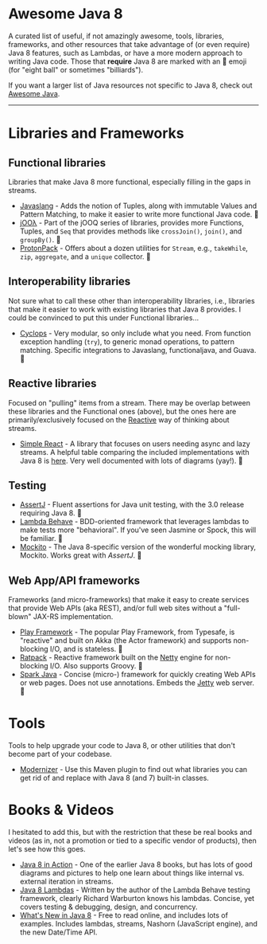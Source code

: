 # Awesome Java 8

A curated list of useful, if not amazingly awesome, tools, libraries, frameworks, and other resources that take advantage of (or even require) Java 8 features, such as Lambdas, or have a more modern approach to writing Java code. Those that **require** Java 8 are marked with an :8ball: emoji (for "eight ball" or sometimes "billiards").

If you want a larger list of Java resources not specific to Java 8, check out [Awesome Java](https://github.com/akullpp/awesome-java).

----

# Libraries and Frameworks

## Functional libraries

Libraries that make Java 8 more functional, especially filling in the gaps in streams.

* [Javaslang](http://javaslang.com/) - Adds the notion of Tuples, along with immutable Values and Pattern Matching, to make it easier to write more functional Java code. :8ball:
* [jOOλ](https://github.com/jOOQ/jOOL) - Part of the jOOQ series of libraries, provides more Functions, Tuples, and `Seq` that provides methods like `crossJoin()`, `join()`, and `groupBy()`. :8ball:
* [ProtonPack](https://github.com/poetix/protonpack) - Offers about a dozen utilities for `Stream`, e.g., `takeWhile`, `zip`, `aggregate`, and a `unique` collector. :8ball: 

## Interoperability libraries

Not sure what to call these other than interoperability libraries, i.e., libraries that make it easier to work with existing libraries that Java 8 provides. I could be convinced to put this under Functional libraries...

* [Cyclops](https://github.com/aol/cyclops) - Very modular, so only include what you need. From function exception handling (`try`), to generic monad operations, to pattern matching. Specific integrations to Javaslang, functionaljava, and Guava. :8ball:

## Reactive libraries

Focused on "pulling" items from a stream. There may be overlap between these libraries and the Functional ones (above), but the ones here are primarily/exclusively focused on the [Reactive](http://www.reactive-streams.org/) way of thinking about streams.

* [Simple React](https://github.com/aol/simple-react) - A library that focuses on users needing async and lazy streams. A helpful table comparing the included implementations with Java 8 is [here](https://github.com/aol/simple-react#stream-type-overview). Very well documented with lots of diagrams (yay!). :8ball:

## Testing

* [AssertJ](http://joel-costigliola.github.io/assertj/index.html) - Fluent assertions for Java unit testing, with the 3.0 release requiring Java 8. :8ball:
* [Lambda Behave](http://richardwarburton.github.io/lambda-behave/) - BDD-oriented framework that leverages lambdas to make tests more "behavioral". If you've seen Jasmine or Spock, this will be familiar. :8ball:
* [Mockito](https://github.com/szpak/mockito-java8) - The Java 8-specific version of the wonderful mocking library, Mockito. Works great with *AssertJ*. :8ball:

## Web App/API frameworks

Frameworks (and micro-frameworks) that make it easy to create services that provide Web APIs (aka REST), and/or full web sites without a "full-blown" JAX-RS implementation.

* [Play Framework](https://www.playframework.com/documentation/2.4.x/Installing) - The popular Play Framework, from Typesafe, is "reactive" and built on Akka (the Actor framework) and supports non-blocking I/O, and is stateless. :8ball:
* [Ratpack](https://ratpack.io) - Reactive framework built on the [Netty](http://netty.io/) engine for non-blocking I/O. Also supports Groovy. :8ball:
* [Spark Java](http://sparkjava.com/) - Concise  (micro-) framework for quickly creating Web APIs or web pages. Does not use annotations. Embeds the [Jetty](http://eclipse.org/jetty/) web server. :8ball:


# Tools

Tools to help upgrade your code to Java 8, or other utilities that don't become part of your codebase.

* [Modernizer](https://github.com/andrewgaul/modernizer-maven-plugin) - Use this Maven plugin to find out what libraries you can get rid of and replace with Java 8 (and 7) built-in classes.


# Books & Videos

I hesitated to add this, but with the restriction that these be real books and videos (as in, not a promotion or tied to a specific vendor of products), then let's see how this goes.

* [Java 8 in Action](https://www.manning.com/books/java-8-in-action) - One of the earlier Java 8 books, but has lots of good diagrams and pictures to help one learn about things like internal vs. external iteration in streams.
* [Java 8 Lambdas](http://shop.oreilly.com/product/0636920030713.do) - Written by the author of the Lambda Behave testing framework, clearly Richard Warburton knows his lambdas. Concise, yet covers testing & debugging, design, and concurrency.
* [What's New in Java 8](https://leanpub.com/whatsnewinjava8) - Free to read online, and includes lots of examples. Includes lambdas, streams, Nashorn (JavaScript engine), and the new Date/Time API.
